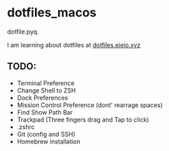 # dotfiles_macos
dotfile.pyq.

I am learning about dotfiles at [dotfiles.eieio.xyz](http://dotfiles.eieio.xyz)


## TODO:
- Terminal Preference
- Change Shell to ZSH
- Dock Preferences
- Mission Control Preference (dont' rearrage spaces)
- Find Show Path Bar
- Trackpad (Three fingers drag and Tap to click)
- .zshrc
- Git (config and SSH)
- Homebrew installation
